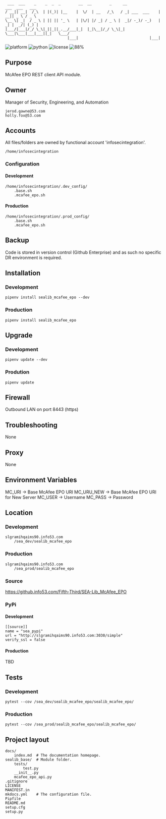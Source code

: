     ___  ___    _    _  _  _        __  __        _     __               ___  ___   ___  
    / __|| __|  /_\  | |(_)| |__    |  \/  | __   /_\   / _| ___  ___    | __|| _ \ / _ \ 
    \__ \| _|  / _ \ | || || '_ \   | |\/| |/ _| / _ \ |  _|/ -_)/ -_)   | _| |  _/| (_) |
    |___/|___|/_/ \_\|_||_||_.__/___|_|  |_|\__|/_/ \_\|_|  \___|\___|___|___||_|   \___/ 
                                |___|                                |___|                                                
![platform](https://img.shields.io/badge/platform-Linux-blue.svg)
![python](https://img.shields.io/badge/python-3.7%2B-blue.svg)
![license](https://img.shields.io/badge/license-Proprietary-red.svg)
![88%](https://img.shields.io/badge/coverage-88%25-yellowgreen.svg)

## Purpose                                  
McAfee EPO REST client API module.

## Owner
Manager of Security, Engineering, and Automation

    jerod.gawne@53.com
    holly.fox@53.com

## Accounts
All files/folders are owned by functional account 'infosecintegration'.

    /home/infosecintegration
    
### Configuration
#### Development
    /home/infosecintegration/.dev_config/
        .base.sh
        .mcafee_epo.sh

#### Production
    /home/infosecintegration/.prod_config/
        .base.sh
        .mcafee_epo.sh

## Backup
Code is stored in version control (Github Enterprise) and as such no specific DR environment is required.

## Installation
### Development
    pipenv install sealib_mcafee_epo --dev
    
### Production
    pipenv install sealib_mcafee_epo

## Upgrade
### Development
    pipenv update --dev
    
### Prodution
    pipenv update
    
## Firewall
Outbound LAN on port 8443 (https)

## Troubleshooting
None

## Proxy
None

## Environment Variables
MC_URI -> Base McAfee EPO URI
MC_URU_NEW -> Base McAfee EPO URI for New Server
MC_USER -> Username
MC_PASS -> Password

## Location

### Development
    slgramihqaims90.info53.com
        /sea_dev/sealib_mcafee_epo
        
### Production
    slgramihqaims90.info53.com
        /sea_prod/sealib_mcafee_epo

### Source
https://github.info53.com/Fifth-Third/SEA-Lib_McAfee_EPO

### PyPi
#### Development
    [[source]]
    name = "sea_pypi"
    url = "http://slgramihqaims90.info53.com:3030/simple"
    verify_ssl = false

#### Production
TBD

## Tests
### Development
    pytest --cov /sea_dev/sealib_mcafee_epo/sealib_mcafee_epo/

### Production
    pytest --cov /sea_prod/sealib_mcafee_epo/sealib_mcafee_epo/

## Project layout
    docs/
        index.md  # The documentation homepage.
    sealib_base/  # Module folder.
        tests/
            test.py
        __init__.py
        mcafee_epo_api.py
    .gitignore
    LICENSE
    MANIFEST.in
    mkdocs.yml    # The configuration file.
    Pipfile
    README.md
    setup.cfg
    setup.py
